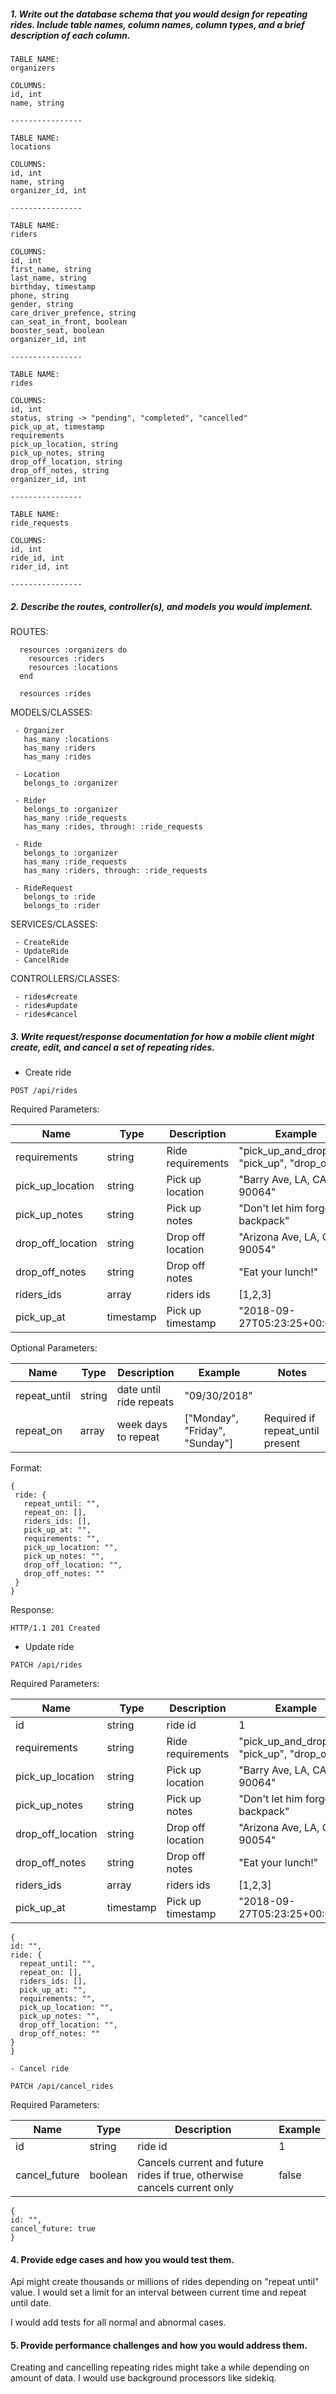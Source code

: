 ##### 1. Write out the database schema that you would design for repeating rides. Include table names, column names, column types, and a brief description of each column.


```
TABLE NAME:
organizers

COLUMNS:
id, int
name, string

----------------

TABLE NAME:
locations

COLUMNS:
id, int
name, string
organizer_id, int

----------------

TABLE NAME:
riders

COLUMNS:
id, int
first_name, string
last_name, string
birthday, timestamp
phone, string
gender, string
care_driver_prefence, string
can_seat_in_front, boolean
booster_seat, boolean
organizer_id, int

----------------

TABLE NAME:
rides

COLUMNS:
id, int
status, string -> "pending", "completed", "cancelled"
pick_up_at, timestamp
requirements
pick_up_location, string
pick_up_notes, string
drop_off_location, string 
drop_off_notes, string
organizer_id, int

----------------

TABLE NAME:
ride_requests

COLUMNS:
id, int
ride_id, int
rider_id, int

----------------

```

#####  2. Describe the routes, controller(s), and models you would implement.

ROUTES:

```
  resources :organizers do
    resources :riders
    resources :locations
  end

  resources :rides
```

MODELS/CLASSES:
```
 - Organizer 
   has_many :locations 
   has_many :riders 
   has_many :rides
 
 - Location
   belongs_to :organizer
 
 - Rider
   belongs_to :organizer
   has_many :ride_requests
   has_many :rides, through: :ride_requests
 
 - Ride
   belongs_to :organizer
   has_many :ride_requests
   has_many :riders, through: :ride_requests
 
 - RideRequest
   belongs_to :ride
   belongs_to :rider
```
   
SERVICES/CLASSES:
```
 - CreateRide
 - UpdateRide
 - CancelRide
```

   
CONTROLLERS/CLASSES:
```
 - rides#create
 - rides#update
 - rides#cancel
```
 
#####  3. Write request/response documentation for how a mobile client might create, edit, and cancel a set of repeating rides.
 
 - Create ride 
 
 ```
 POST /api/rides
 ```
 
 Required Parameters:
 
 Name | Type | Description | Example
 --- | --- | --- | ---
 requirements | string | Ride requirements | "pick_up_and_drop_off", "pick_up", "drop_off
 pick_up_location | string | Pick up location | "Barry Ave, LA, CA, 90064"
 pick_up_notes | string | Pick up notes | "Don't let him forget his backpack"
 drop_off_location | string | Drop off location | "Arizona Ave, LA, CA, 90054"
 drop_off_notes | string | Drop off notes | "Eat your lunch!"
 riders_ids | array | riders ids | [1,2,3]
 pick_up_at | timestamp | Pick up timestamp | "2018-09-27T05:23:25+00:00"
 
 Optional Parameters:
  
   Name | Type | Description | Example | Notes
    --- | --- | --- | --- | ---
   repeat_until | string | date until ride repeats | "09/30/2018" | 
   repeat_on | array | week days to repeat | ["Monday", "Friday", "Sunday"] | Required if repeat_until  present
 
  Format:
 
  ```
 {
   ride: {
     repeat_until: "",
     repeat_on: [],
     riders_ids: [],
     pick_up_at: "",
     requirements: "",
     pick_up_location: "",
     pick_up_notes: "",
     drop_off_location: "",
     drop_off_notes: ""
   }
 }
  ```

  Response:
  
  ```
  HTTP/1.1 201 Created
  ```
  
  - Update ride 

 ```
 PATCH /api/rides
 ```
 
  Required Parameters:
 
 Name | Type | Description | Example
 --- | --- | --- | ---
 id | string | ride id | 1
 requirements | string | Ride requirements | "pick_up_and_drop_off", "pick_up", "drop_off
 pick_up_location | string | Pick up location | "Barry Ave, LA, CA, 90064"
 pick_up_notes | string | Pick up notes | "Don't let him forget his backpack"
 drop_off_location | string | Drop off location | "Arizona Ave, LA, CA, 90054"
 drop_off_notes | string | Drop off notes | "Eat your lunch!"
 riders_ids | array | riders ids | [1,2,3]
 pick_up_at | timestamp | Pick up timestamp | "2018-09-27T05:23:25+00:00"
 
   ```
 {
   id: "",
   ride: {
     repeat_until: "",
     repeat_on: [],
     riders_ids: [],
     pick_up_at: "",
     requirements: "",
     pick_up_location: "",
     pick_up_notes: "",
     drop_off_location: "",
     drop_off_notes: ""
   }
 }
  ```
  
    - Cancel ride 

 ```
 PATCH /api/cancel_rides
 ```
 
  Required Parameters:
 
 Name | Type | Description | Example
 --- | --- | --- | ---
 id | string | ride id | 1
 cancel_future | boolean | Cancels current and future rides if true, otherwise cancels current only | false
 
   ```
 {
   id: "",
   cancel_future: true
 }
  ```
  
####  4. Provide edge cases and how you would test them.

Api might create thousands or millions of rides depending on "repeat until" value. I would  set a limit for an interval between current time and repeat until date. 

I would add tests for all normal and abnormal cases.


####  5. Provide performance challenges and how you would address them.

Creating and cancelling repeating rides might take a while depending on amount of data. I would use background processors like sidekiq. 
